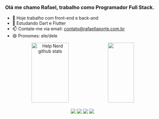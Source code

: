 ### Olá me chamo Rafael, trabalho como Programador Full Stack.

- 🔭 Hoje trabalho com front-end e back-and
- 🌱 Estudando Dart e Flutter
- 📫 Contate-me via email: contato@rafaellaporte.com.br
- 😄 Pronomes: ele/dele



<div align="center">  
  <img width="49%" height="195px" src="https://github-readme-stats.vercel.app/api?username=rafaellaporte&show_icons=true&count_private=true&hide_border=true&title_color=836FFF&icon_color=FF00FF&text_color=DDA0DD&bg_color=1C1C1C" alt="Help Nerd github stats" /> 
  <img width="41%" height="195px" src="https://github-readme-stats.vercel.app/api/top-langs/?username=rafaellaporte&layout=compact&hide_border=true&title_color=836FFF&text_color=DDA0DD&bg_color=1C1C1C" />
</div>

<div align="center">
  <br>
  <a href="https://www.youtube.com/channel/UCyUCGokzzKq7rfCo0iiAqWA" target="_blank"><img src="https://img.shields.io/badge/YouTube-FF0000?style=for-the-badge&logo=youtube&logoColor=white" target="_blank"></a>
  <a href="https://www.instagram.com/rafaellaportedev" target="_blank"><img src="https://img.shields.io/badge/-Instagram-%23E4405F?style=for-the-badge&logo=instagram&logoColor=white" target="_blank"></a>
  <a href="https://discord.gg/2pcSkxgW" target="_blank"><img src="https://img.shields.io/badge/Discord-7289DA?style=for-the-badge&logo=discord&logoColor=white" target="_blank"></a> 
  <a href="https://www.linkedin.com/in/rafaellaporte" target="_blank"><img src="https://img.shields.io/badge/-LinkedIn-%230077B5?style=for-the-badge&logo=linkedin&logoColor=white" target="_blank"></a> 
  </div>
